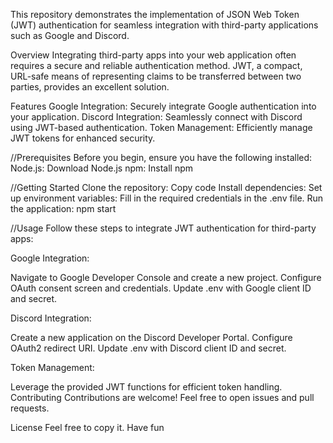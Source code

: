 This repository demonstrates the implementation of JSON Web Token (JWT) authentication for seamless integration with third-party applications such as Google and Discord.

Overview
Integrating third-party apps into your web application often requires a secure and reliable authentication method. JWT, a compact, URL-safe means of representing claims to be transferred between two parties, provides an excellent solution.

Features
Google Integration: Securely integrate Google authentication into your application.
Discord Integration: Seamlessly connect with Discord using JWT-based authentication.
Token Management: Efficiently manage JWT tokens for enhanced security.

//Prerequisites
Before you begin, ensure you have the following installed:
Node.js: Download Node.js
npm: Install npm

//Getting Started
Clone the repository:
Copy code
Install dependencies:
Set up environment variables:
Fill in the required credentials in the .env file.
Run the application: npm start

//Usage
Follow these steps to integrate JWT authentication for third-party apps:

Google Integration:

Navigate to Google Developer Console and create a new project.
Configure OAuth consent screen and credentials.
Update .env with Google client ID and secret.

Discord Integration:

Create a new application on the Discord Developer Portal.
Configure OAuth2 redirect URI.
Update .env with Discord client ID and secret.

Token Management:

Leverage the provided JWT functions for efficient token handling.
Contributing
Contributions are welcome! Feel free to open issues and pull requests.

License
Feel free to copy it. Have fun 

